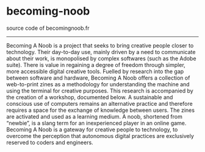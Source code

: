 # becoming-noob
source code of becomingnoob.fr

----------------------------------------
Becoming A Noob is a project that seeks to bring creative people closer to technology. Their day-to-day use, mainly driven by a need to communicate about their work, is monopolised by complex softwares (such as the Adobe suite). There is value in regaining a degree of freedom through simpler, more accessible digital creative tools.
Fuelled by research into the gap between software and hardware, Becoming A Noob offers a collection of web-to-print zines as a methodology for understanding the machine and using the terminal for creative purposes.
This research is accompanied by the creation of a workshop, documented below. A sustainable and conscious use of computers remains an alternative practice and therefore requires a space for the exchange of knowledge between users. The zines are activated and used as a learning medium.
A noob, shortened from “newbie”, is a slang term for an inexperienced player in an online game. Becoming A Noob is a gateway for creative people to technology, to overcome the perception that autonomous digital practices are exclusively reserved to coders and engineers.
